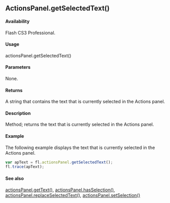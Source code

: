## ActionsPanel.getSelectedText()

#### Availability

Flash CS3 Professional.

#### Usage

actionsPanel.getSelectedText()

#### Parameters

None.

#### Returns

A string that contains the text that is currently selected in the Actions panel.

#### Description

Method; returns the text that is currently selected in the Actions panel.

#### Example

The following example displays the text that is currently selected in the Actions panel.
```javascript
var apText = fl.actionsPanel.getSelectedText();
fl.trace(apText);
```

#### See also

[actionsPanel.getText()](../actionsPanel_object/actionsPane3.md), [actionsPanel.hasSelection()](../actionsPanel_object/actionsPane4.md), [actionsPanel.replaceSelectedText()](../actionsPanel_object/actionsPane5.md), [actionsPanel.setSelection()](../actionsPanel_object/actionsPane7.md)

<span id="actionsPanel.getText()" class="anchor"></span>
